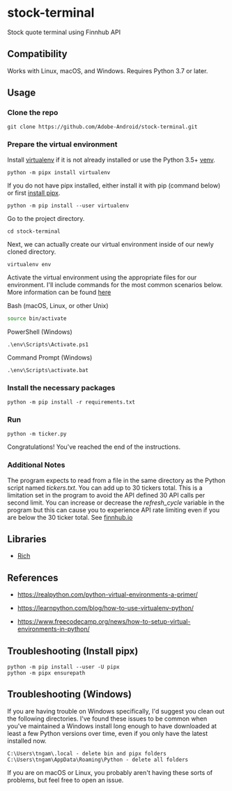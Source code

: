# stock-terminal
Stock quote terminal using Finnhub API

## Compatibility

Works with Linux, macOS, and Windows. Requires Python 3.7 or later.

## Usage

### Clone the repo
```
git clone https://github.com/Adobe-Android/stock-terminal.git
```
### Prepare the virtual environment
Install [virtualenv](https://pypi.org/project/virtualenv/) if it is not already installed or use the Python 3.5+ [venv](https://docs.python.org/3/library/venv.html).
```
python -m pipx install virtualenv
```

If you do not have pipx installed, either install it with pip (command below) or first [install pipx](#troubleshooting-install-pipx).
```
python -m pip install --user virtualenv
```

Go to the project directory.
```
cd stock-terminal
```

Next, we can actually create our virtual environment inside of our newly cloned directory.
```
virtualenv env
```

Activate the virtual environment using the appropriate files for our environment. I'll include commands for the most common scenarios below. More information can be found [here](https://virtualenv.pypa.io/en/latest/user_guide.html#activators)

Bash (macOS, Linux, or other Unix)
```bash
source bin/activate
```

PowerShell (Windows)
```
.\env\Scripts\Activate.ps1
```

Command Prompt (Windows)
```
.\env\Scripts\activate.bat
```

### Install the necessary packages

```
python -m pip install -r requirements.txt
```

### Run

```
python -m ticker.py
```

Congratulations! You've reached the end of the instructions.

### Additional Notes

The program expects to read from a file in the same directory as the Python script named *tickers.txt*.
You can add up to 30 tickers total. This is a limitation set in the program to avoid the API defined 30 API calls per second limit.
You can increase or decrease the *refresh_cycle* variable in the program but this can cause you to experience API rate limiting even if you are below the 30 ticker total.
See [finnhub.io](https://finnhub.io/docs/api/rate-limit)

## Libraries

* [Rich](https://github.com/Textualize/rich)

## References
* https://realpython.com/python-virtual-environments-a-primer/

* https://learnpython.com/blog/how-to-use-virtualenv-python/

* https://www.freecodecamp.org/news/how-to-setup-virtual-environments-in-python/

## Troubleshooting (Install pipx)
```
python -m pip install --user -U pipx
python -m pipx ensurepath
```

## Troubleshooting (Windows)
If you are having trouble on Windows specifically, I'd suggest you clean out the following directories. I've found these issues to be common when you've maintained a Windows install long enough to have downloaded at least a few Python versions over time, even if you only have the latest installed now.

```
C:\Users\tngam\.local - delete bin and pipx folders
C:\Users\tngam\AppData\Roaming\Python - delete all folders
```

If you are on macOS or Linux, you probably aren't having these sorts of problems, but feel free to open an issue.
